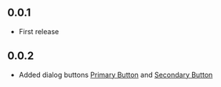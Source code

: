 ## 0.0.1
* First release

## 0.0.2
* Added dialog buttons [Primary Button](lib/widgets/primary_button.dart) and [Secondary Button](lib/widgets/secondary_button.dart)